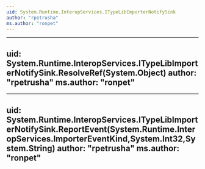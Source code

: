 ```yaml
---
uid: System.Runtime.InteropServices.ITypeLibImporterNotifySink
author: "rpetrusha"
ms.author: "ronpet"
---
```


---
uid: System.Runtime.InteropServices.ITypeLibImporterNotifySink.ResolveRef(System.Object)
author: "rpetrusha"
ms.author: "ronpet"
---

---
uid: System.Runtime.InteropServices.ITypeLibImporterNotifySink.ReportEvent(System.Runtime.InteropServices.ImporterEventKind,System.Int32,System.String)
author: "rpetrusha"
ms.author: "ronpet"
---
